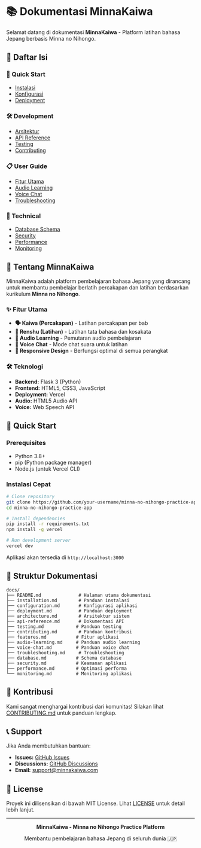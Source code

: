 # 📚 Dokumentasi MinnaKaiwa

Selamat datang di dokumentasi **MinnaKaiwa** - Platform latihan bahasa Jepang berbasis Minna no Nihongo.

## 📖 Daftar Isi

### 🚀 Quick Start
- [Instalasi](installation.md)
- [Konfigurasi](configuration.md)
- [Deployment](deployment.md)

### 🛠️ Development
- [Arsitektur](architecture.md)
- [API Reference](api-reference.md)
- [Testing](testing.md)
- [Contributing](contributing.md)

### 📋 User Guide
- [Fitur Utama](features.md)
- [Audio Learning](audio-learning.md)
- [Voice Chat](voice-chat.md)
- [Troubleshooting](troubleshooting.md)

### 🔧 Technical
- [Database Schema](database.md)
- [Security](security.md)
- [Performance](performance.md)
- [Monitoring](monitoring.md)

## 🎯 Tentang MinnaKaiwa

MinnaKaiwa adalah platform pembelajaran bahasa Jepang yang dirancang untuk membantu pembelajar berlatih percakapan dan latihan berdasarkan kurikulum **Minna no Nihongo**.

### ✨ Fitur Utama

- **🗣️ Kaiwa (Percakapan)** - Latihan percakapan per bab
- **📖 Renshu (Latihan)** - Latihan tata bahasa dan kosakata
- **🎵 Audio Learning** - Pemutaran audio pembelajaran
- **💬 Voice Chat** - Mode chat suara untuk latihan
- **📱 Responsive Design** - Berfungsi optimal di semua perangkat

### 🛠️ Teknologi

- **Backend:** Flask 3 (Python)
- **Frontend:** HTML5, CSS3, JavaScript
- **Deployment:** Vercel
- **Audio:** HTML5 Audio API
- **Voice:** Web Speech API

## 🚀 Quick Start

### Prerequisites

- Python 3.8+
- pip (Python package manager)
- Node.js (untuk Vercel CLI)

### Instalasi Cepat

```bash
# Clone repository
git clone https://github.com/your-username/minna-no-nihongo-practice-app.git
cd minna-no-nihongo-practice-app

# Install dependencies
pip install -r requirements.txt
npm install -g vercel

# Run development server
vercel dev
```

Aplikasi akan tersedia di `http://localhost:3000`

## 📁 Struktur Dokumentasi

```
docs/
├── README.md              # Halaman utama dokumentasi
├── installation.md        # Panduan instalasi
├── configuration.md       # Konfigurasi aplikasi
├── deployment.md          # Panduan deployment
├── architecture.md        # Arsitektur sistem
├── api-reference.md       # Dokumentasi API
├── testing.md            # Panduan testing
├── contributing.md        # Panduan kontribusi
├── features.md           # Fitur aplikasi
├── audio-learning.md     # Panduan audio learning
├── voice-chat.md         # Panduan voice chat
├── troubleshooting.md     # Troubleshooting
├── database.md           # Schema database
├── security.md           # Keamanan aplikasi
├── performance.md        # Optimasi performa
└── monitoring.md         # Monitoring aplikasi
```

## 🤝 Kontribusi

Kami sangat menghargai kontribusi dari komunitas! Silakan lihat [CONTRIBUTING.md](../CONTRIBUTING.md) untuk panduan lengkap.

## 📞 Support

Jika Anda membutuhkan bantuan:

- **Issues:** [GitHub Issues](https://github.com/your-username/minna-no-nihongo-practice-app/issues)
- **Discussions:** [GitHub Discussions](https://github.com/your-username/minna-no-nihongo-practice-app/discussions)
- **Email:** support@minnakaiwa.com

## 📄 License

Proyek ini dilisensikan di bawah MIT License. Lihat [LICENSE](../LICENSE) untuk detail lebih lanjut.

---

<div align="center">
  <p><strong>MinnaKaiwa - Minna no Nihongo Practice Platform</strong></p>
  <p>Membantu pembelajaran bahasa Jepang di seluruh dunia 🇯🇵</p>
</div> 